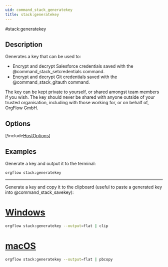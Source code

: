 ```yaml
---
uid: command_stack_generatekey
title: stack:generatekey
---
```



#stack:generatekey

## Description

Generates a key that can be used to:
- Encrypt and decrypt Salesforce credentials saved with the @command_stack_setcredentials command.
- Encrypt and decrypt Git credentials saved with the @command_stack_gitauth command.

The key can be kept private to yourself, or shared amongst team members if you wish. The key should never be shared with anyone outside of your trusted organisation, including with those working for, or on behalf of, OrgFlow GmbH.


## Options

[!include[HostOptions](partials/host-options.md)]

## Examples

Generate a key and output it to the terminal:

```bash
orgflow stack:generatekey
```

***

Generate a key and copy it to the clipboard (useful to paste a generated key into @command_stack_savekey):

# [Windows](#tab/win)

```bash
orgflow stack:generatekey --output=flat | clip
```

# [macOS](#tab/macos)

```bash
orgflow stack:generatekey --output=flat | pbcopy
```
